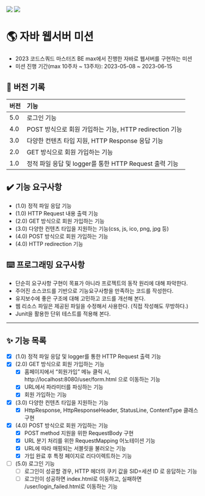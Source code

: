 ![](https://img.shields.io/badge/VERSION-5.0-green)
![](https://img.shields.io/badge/LAST_UPDATE-2023--06--15-blue)

# 🌎 자바 웹서버 미션
- 2023 코드스쿼드 마스터즈 BE max에서 진행한 자바로 웹서버를 구현하는 미션
- 미션 진행 기간(max 10주차 ~ 13주차): 2023-05-08 ~ 2023-06-15

## 🔖 버전 기록
| 버전  | 기능                                        |
|:----|:------------------------------------------|
| 5.0 | 로그인 기능                                    |
| 4.0 | POST 방식으로 회원 가입하는 기능, HTTP redirection 기능 |
| 3.0 | 다양한 컨텐츠 타입 지원, HTTP Response 응답 기능        |
| 2.0 | GET 방식으로 회원 가입하는 기능                       |
| 1.0 | 정적 파일 응답 및 logger를 통한 HTTP Request 출력 기능  |

## ✔️ 기능 요구사항
- (1.0) 정적 파일 응답 기능
- (1.0) HTTP Request 내용 출력 기능
- (2.0) GET 방식으로 회원 가입하는 기능
- (3.0) 다양한 컨텐츠 타입을 지원하는 기능(css, js, ico, png, jpg 등)
- (4.0) POST 방식으로 회원 가입하는 기능
- (4.0) HTTP redirection 기능

## ⌨️ 프로그래밍 요구사항
- 단순히 요구사항 구현이 목표가 아니라 프로젝트의 동작 원리에 대해 파악한다.
- 주어진 소스코드를 기반으로 기능요구사항을 만족하는 코드를 작성한다. 
- 유지보수에 좋은 구조에 대해 고민하고 코드를 개선해 본다. 
- 웹 리소스 파일은 제공된 파일을 수정해서 사용한다. (직접 작성해도 무방하다.)
- Junit을 활용한 단위 테스트를 적용해 본다.

---

## ✨ 기능 목록
- [X] (1.0) 정적 파일 응답 및 logger를 통한 HTTP Request 출력 기능
- [X] (2.0) GET 방식으로 회원 가입하는 기능
  - [X] 홈페이지에서 “회원가입” 메뉴 클릭 시, http://localhost:8080/user/form.html 으로 이동하는 기능
  - [X] URL에서 파라미터를 파싱하는 기능
  - [X] 회원 가입하는 기능
- [X] (3.0) 다양한 컨텐츠 타입을 지원하는 기능
  - [X] HttpResponse, HttpResponseHeader, StatusLine, ContentType 클래스 구현
- [X] (4.0) POST 방식으로 회원 가입하는 기능
  - [X] POST method 지원을 위한 RequestBody 구현
  - [X] URL 분기 처리를 위한 RequestMapping 어노테이션 기능
  - [X] URL에 따라 매핑되는 서블릿을 불러오는 기능
  - [X] 가입 완료 후 특정 페이지로 리다이렉트하는 기능
- [ ] (5.0) 로그인 기능
  - [ ] 로그인이 성공할 경우, HTTP 헤더의 쿠키 값을 SID=세션 ID 로 응답하는 기능
  - [ ] 로그인이 성공하면 index.html로 이동하고, 실패하면 /user/login_failed.html로 이동하는 기능
